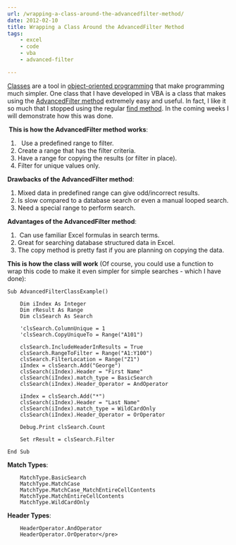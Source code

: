 ```yaml
---
url: /wrapping-a-class-around-the-advancedfilter-method/
date: 2012-02-10
title: Wrapping a Class Around the AdvancedFilter Method
tags:
    - excel
    - code
    - vba
    - advanced-filter

---
```


<a href="http://www.cpearson.com/excel/classes.aspx">Classes</a> are a tool in <a href="http://en.wikipedia.org/wiki/Object-oriented_programming">object-oriented programming</a> that make programming much simpler. One class that I have developed in VBA is a class that makes using the <a href="http://msdn.microsoft.com/en-us/library/aa221800(v=office.11).aspx">AdvancedFilter method</a> extremely easy and useful. In fact, I like it so much that I stopped using the regular <a href="http://msdn.microsoft.com/en-us/library/aa195730(v=office.11).aspx">find method</a>. In the coming weeks I will demonstrate how this was done.

<strong> This is how the AdvancedFilter method works</strong>:
<ol>
	<li>  Use a predefined range to filter.</li>
	<li>Create a range that has the filter criteria.</li>
	<li>Have a range for copying the results (or filter in place).</li>
	<li>Filter for unique values only.</li>
</ol>
<strong>Drawbacks of the AdvancedFilter method</strong>:
<ol>
	<li>Mixed data in predefined range can give odd/incorrect results.</li>
	<li>Is slow compared to a database search or even a manual looped search.</li>
	<li>Need a special range to perform search.</li>
</ol>
<strong>Advantages of the AdvancedFilter method</strong>:
<ol>
	<li> Can use familiar Excel formulas in search terms.</li>
	<li>Great for searching database structured data in Excel.</li>
	<li>The copy method is pretty fast if you are planning on copying the data.</li>
</ol>
<strong>This is how the class will work</strong> (Of course, you could use a function to wrap this code to make it even simpler for simple searches - which I have done):

``` vbscript
Sub AdvancedFilterClassExample()
    
    Dim iIndex As Integer
    Dim rResult As Range
    Dim clsSearch As Search

    'clsSearch.ColumnUnique = 1
    'clsSearch.CopyUniqueTo = Range("A101")

    clsSearch.IncludeHeaderInResults = True
    clsSearch.RangeToFilter = Range("A1:Y100")
    clsSearch.FilterLocation = Range("Z1")
    iIndex = clsSearch.Add("George")
    clsSearch(iIndex).Header = "First Name"
    clsSearch(iIndex).match_type = BasicSearch
    clsSearch(iIndex).Header_Operator = AndOperator

    iIndex = clsSearch.Add("*")
    clsSearch(iIndex).Header = "Last Name"
    clsSearch(iIndex).match_type = WildCardOnly
    clsSearch(iIndex).Header_Operator = OrOperator

    Debug.Print clsSearch.Count

    Set rResult = clsSearch.Filter

End Sub
```

**Match Types**:

``` vbscript
    MatchType.BasicSearch
    MatchType.MatchCase
    MatchType.MatchCase_MatchEntireCellContents
    MatchType.MatchEntireCellContents
    MatchType.WildCardOnly
```

**Header Types**:

``` vbscript
    HeaderOperator.AndOperator
    HeaderOperator.OrOperator</pre>
```
